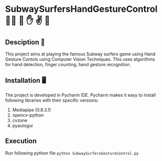 # SubwaySurfersHandGestureControl  :running_man: :tram: :raised_hand: :v: :love_you_gesture:

## Desciption :pushpin:

This project aims at playing the famous Subway surfers game using Hand Gesture Contols using Computer Vision Techniques. This uses algorithms for hand detection, finger counting, hand gesture recognition. 

## Installation	:desktop_computer:
The project is developed in Pycharm IDE. Pycharm makes it easy to install following libraries with their specific versions:

1. Mediapipe (0.8.3.1)
2. opencv-python
3. cvzone
4. pyautogui

## Execution
Run following python file
`python SubwaySurfersGestureControl.py`

